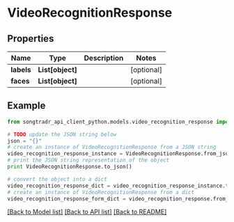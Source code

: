 # VideoRecognitionResponse


## Properties

Name | Type | Description | Notes
------------ | ------------- | ------------- | -------------
**labels** | **List[object]** |  | [optional] 
**faces** | **List[object]** |  | [optional] 

## Example

```python
from songtradr_api_client_python.models.video_recognition_response import VideoRecognitionResponse

# TODO update the JSON string below
json = "{}"
# create an instance of VideoRecognitionResponse from a JSON string
video_recognition_response_instance = VideoRecognitionResponse.from_json(json)
# print the JSON string representation of the object
print VideoRecognitionResponse.to_json()

# convert the object into a dict
video_recognition_response_dict = video_recognition_response_instance.to_dict()
# create an instance of VideoRecognitionResponse from a dict
video_recognition_response_form_dict = video_recognition_response.from_dict(video_recognition_response_dict)
```
[[Back to Model list]](../README.md#documentation-for-models) [[Back to API list]](../README.md#documentation-for-api-endpoints) [[Back to README]](../README.md)


